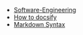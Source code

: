* [Software-Engineering](/)
* [How to docsify](/how-to-docsify.md)
* [Markdown Syntax](https://guides.github.com/pdfs/markdown-cheatsheet-online.pdf)